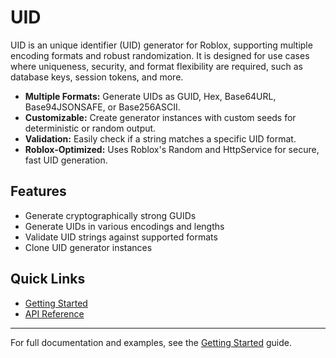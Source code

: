 # UID

UID is an unique identifier (UID) generator for Roblox, supporting multiple encoding formats and robust randomization. It is designed for use cases where uniqueness, security, and format flexibility are required, such as database keys, session tokens, and more.

- **Multiple Formats:** Generate UIDs as GUID, Hex, Base64URL, Base94JSONSAFE, or Base256ASCII.
- **Customizable:** Create generator instances with custom seeds for deterministic or random output.
- **Validation:** Easily check if a string matches a specific UID format.
- **Roblox-Optimized:** Uses Roblox's Random and HttpService for secure, fast UID generation.

## Features

- Generate cryptographically strong GUIDs
- Generate UIDs in various encodings and lengths
- Validate UID strings against supported formats
- Clone UID generator instances

## Quick Links

- [Getting Started](./GettingStarted.md)
- [API Reference](../api)

---

For full documentation and examples, see the [Getting Started](./GettingStarted.md) guide.